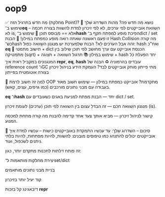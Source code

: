 # oop9


✅ מה חדש בתרגיל הזה (מחלקת Point)?
נושא	מה חדש פה?	מהות השדרוג שלך
🔑 שימוש ב־__eq__	השוואת אובייקטים לפי ערכים, לא לפי זיכרון	למדת להשוות בצורה חכמה – לא is, אלא == מבוסס תוכן
🔗 שימוש ב־__hash__	הפיכת מופע למפתח תקף ב־dict / set	זו פעם ראשונה שאתה רואה מופע כמפתח במילון!
🧠 הבנת Hash Collision	מה קורה כש־hash זהה אבל הערכים לא?	הבנת שלמערכת יש מנגנון השוואה כפול: hash ואח"כ __eq__
🧮 חישוב מתמטי + dict	הכנסת אובייקט עם ערך מחושב לפי תוכן	שילוב בין מתמטיקה (sqrt) + שימוש במילון
📚 תרגול השוואה + תצוגה + hash יחד	הפעלת כל המנגנונים במקביל	ראית איך __repr__, __eq__, __hash__ עובדים בהרמוניה
♻️ הבנה של reference count ו־GC	מתי פייתון מוחק אובייקטים לבד?	העמקת הידע בניהול זיכרון בצורה אוטומטית בפייתון

🧠 למה זה חשוב לרמת OOP מתקדמת?
אובייקט כמפתח במילון — שימוש חשוב מאוד בעבודה עם מבני נתונים מורכבים (כמו גרפים, עצים, קאש).

__eq__ ו־__hash__ יחד — הבנת מפתח למניעת באגים כשעובדים עם dict / set.

מנגנון השוואה חכם — זה הבדל עצום בין השוואה לפי תוכן (ערכים) לעומת זיכרון (is).

קישור לניהול זיכרון — מביא אותך צעד אחד קדימה להבנת מה קורה מתחת למכסה המנוע.

📌 סיכום – השדרוג שלך:
עד עכשיו התמקדת באובייקטים כישות – עכשיו למדת איך אובייקטים יכולים להתנהג כמו טיפוסים מובנים: להשוות, להיות מפתחות, להיות בלתי ניתנים לשכפול, ועוד.

זה פותח דלתות לתכנות מתקדם יותר, כגון:

יצירת מחלקות מותאמות ל־set/dict

בניית מבני נתונים מותאמים

קוד יעיל יותר בזיכרון

דיבאגינג קל בזכות __repr__
